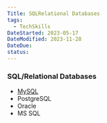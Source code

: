 ```yaml
---
Title: SQLRelational Databases
tags:
  - TechSkills
DateStarted: 2023-05-17
DateModified: 2023-11-28
DateDue: 
status: 
---
```

### SQL/Relational Databases

- [MySQL](MySQL.md)
- PostgreSQL
- Oracle
- MS SQL